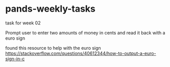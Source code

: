 # pands-weekly-tasks

task for week 02

Prompt user to enter two amounts of money in cents and read it back with a euro sign

found this resource to help with the euro sign https://stackoverflow.com/questions/40612344/how-to-output-a-euro-sign-in-c
